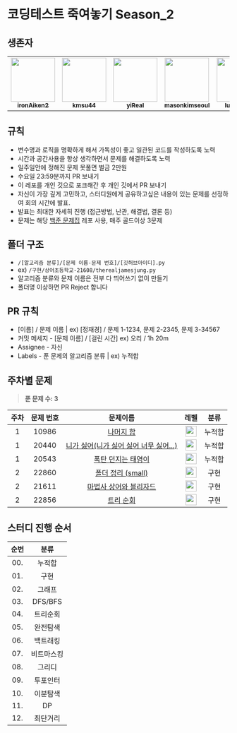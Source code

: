 # 코딩테스트 죽여놓기 Season_2

## 생존자

<table>
<tr>
<td align="center"><a href="https://github.com/ironAiken2"><img src="https://avatars.githubusercontent.com/u/51399982?v=4" width="100px;" alt=""/><br /><sub><b>ironAiken2</b></sub></a></td>
<td align="center"><a href="https://github.com/kmsu44"><img src="https://avatars.githubusercontent.com/u/45655623?v=4" width="100px;" alt=""/><br /><sub><b>kmsu44</b></sub></a></td>
<td align="center"><a href="https://github.com/yiReal"><img src="https://avatars.githubusercontent.com/u/116516376?v=4" width="100px;" alt=""/><br /><sub><b>yiReal</b></sub></a></td>
<td align="center"><a href="https://github.com/masonkimseoul"><img src="https://avatars.githubusercontent.com/u/87306418?v=4" width="100px;" alt=""/><br /><sub><b>masonkimseoul</b></sub></a></td>
<td align="center"><a href="https://github.com/luciancah"><img src="https://avatars.githubusercontent.com/u/8311335?v=4" width="100px;" alt=""/><br /><sub><b>luciancah</b></sub></a></td>
<td align="center"><a href="https://github.com/therealjamesjung"><img src="https://avatars.githubusercontent.com/u/39877377?v=4" width="100px;" alt=""/><br /><sub><b>therealjamesjung</b></sub></a></td>
</tr>
</table>

## 규칙

- 변수명과 로직을 명확하게 해서 가독성이 좋고 일관된 코드를 작성하도록 노력
- 시간과 공간사용을 항상 생각하면서 문제를 해결하도록 노력
- 일주일안에 정해진 문제 못풀면 벌금 2만원
- 수요일 23:59분까지 PR 보내기
- 이 레포를 개인 깃으로 포크해간 후 개인 깃에서 PR 보내기
- 자신이 가장 깊게 고민하고, 스터디원에게 공유하고싶은 내용이 있는 문제를 선정하여 회의 시간에 발표.
- 발표는 최대한 자세히 진행 (접근방법, 난관, 해결법, 결론 등)
- 문제는 해당 [백준 문제집](https://github.com/tony9402/baekjoon) 레포 사용, 매주 골드이상 3문제

## 폴더 구조

- `/[알고리즘 분류]/[문제 이름-문제 번호]/[깃허브아이디].py`
- ex) `/구현/상어초등학교-21608/therealjamesjung.py`
- 알고리즘 분류와 문제 이름은 전부 다 띄어쓰기 없이 만들기
- 폴더명 이상하면 PR Reject 합니다

## PR 규칙

- [이름] / 문제 이름 | ex) [정재경] / 문제 1-1234, 문제 2-2345, 문제 3-34567
- 커밋 메세지 - [문제 이름] / [걸린 시간] ex) 오리 / 1h 20m
- Assignee - 자신
- Labels - 푼 문제의 알고리즘 분류 | ex) 누적합

## 주차별 문제

> **푼 문제 수: 3**

| 주차 | 문제 번호 |                                    문제이름                                     |                                        레벨                                        |  분류  |
| :--: | :-------: | :-----------------------------------------------------------------------------: | :--------------------------------------------------------------------------------: | :----: |
|  1   |   10986   |               [나머지 합](https://www.acmicpc.net/problem/10986)                | <img height="25px" width="25px" src="https://static.solved.ac/tier_small/13.svg"/> | 누적합 |
|  1   |   20440   | [니가 싫어(니가 싫어 싫어 너무 싫어...)](https://www.acmicpc.net/problem/20440) | <img height="25px" width="25px" src="https://static.solved.ac/tier_small/13.svg"/> | 누적합 |
|  1   |   20543   |           [폭탄 던지는 태영이](https://www.acmicpc.net/problem/20543)           | <img height="25px" width="25px" src="https://static.solved.ac/tier_small/15.svg"/> | 누적합 |
|  2   |   22860   |           [폴더 정리 (small)](https://www.acmicpc.net/problem/22860)                | <img height="25px" width="25px" src="https://static.solved.ac/tier_small/13.svg"/> | 구현 |
|  2   |   21611   | [마법사 상어와 블리자드](https://www.acmicpc.net/problem/21611) | <img height="25px" width="25px" src="https://static.solved.ac/tier_small/15.svg"/> | 구현 |
|  2   |   22856   |           [트리 순회](https://www.acmicpc.net/problem/22856)           | <img height="25px" width="25px" src="https://static.solved.ac/tier_small/12.svg"/> | 구현 |

## 스터디 진행 순서

| 순번 |    분류    |
| :--: | :--------: |
| 00.  |   누적합   |
| 01.  |    구현    |
| 02.  |   그래프   |
| 03.  |  DFS/BFS   |
| 04.  |  트리순회  |
| 05.  |  완전탐색  |
| 06.  |  백트래킹  |
| 07.  | 비트마스킹 |
| 08.  |   그리디   |
| 09.  |  투포인터  |
| 10.  |  이분탐색  |
| 11.  |     DP     |
| 12.  |  최단거리  |
